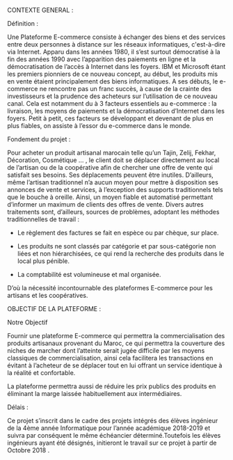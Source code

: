 CONTEXTE GENERAL :

Définition :

Une Plateforme E-commerce consiste à échanger des biens et des services entre deux personnes à distance sur les réseaux informatiques, c'est-à-dire via Internet. Apparu dans les années 1980, il s’est surtout démocratisé à la fin des années 1990 avec l’apparition des paiements en ligne et la démocratisation de l’accès à Internet dans les foyers. IBM et Microsoft étant les premiers pionniers de ce nouveau concept, au début, les produits mis en vente étaient principalement des biens informatiques. A ses débuts, le e-commerce ne rencontre pas un franc succès, à cause de la crainte des investisseurs et la prudence des acheteurs sur l’utilisation de ce nouveau canal. Cela est notamment du à 3 facteurs essentiels au e-commerce : la livraison, les moyens de paiements et la démocratisation d’Internet dans les foyers. Petit à petit, ces facteurs se développant et devenant de plus en plus fiables, on assiste à l’essor du e-commerce dans le monde.

Fondement du projet :

Pour acheter un produit artisanal marocain telle qu’un Tajin, Zelij, Fekhar, Décoration, Cosmétique … , le client doit se déplacer directement au local de l’artisan ou de la coopérative afin de chercher une offre de vente qui satisfait ses besoins. Ses déplacements peuvent être inutiles. D’ailleurs, même l’artisan traditionnel n’a aucun moyen pour mettre à disposition ses annonces de vente et services, à l’exception des supports traditionnels tels que le bouche à oreille. Ainsi, un moyen fiable et automatisé permettant d’informer un maximum de clients des offres de vente. Divers autres traitements sont, d’ailleurs, sources de problèmes, adoptant les méthodes traditionnelles de travail :

* Le règlement des factures se fait en espèce ou par chèque, sur place.

* Les produits ne sont classés par catégorie et par sous-catégorie non liées et non hiérarchisées, ce qui rend la recherche des produits dans le local plus pénible.

* La comptabilité est volumineuse et mal organisée.

D’où la nécessité incontournable des plateformes E-commerce pour les artisans et les coopératives.

OBJECTIF DE LA PLATEFORME :

Notre Objectif

Fournir une plateforme E-commerce qui permettra la commercialisation des produits artisanaux provenant du Maroc, ce qui permettra la couverture des niches de marcher dont l’atteinte serait jugée difficile par les moyens classiques de commercialisation, ainsi cela facilitera les transactions en évitant à l’acheteur de se déplacer tout en lui offrant un service identique à la réalité et confortable.

La plateforme permettra aussi de réduire les prix publics des produits en éliminant la marge laissée habituellement aux intermédiaires.

Délais :

Ce projet s’inscrit dans le cadre des projets intégrés des élèves ingénieur de la 4ème année Informatique pour l’année académique 2018-2019 et suivra par conséquent le même échéancier déterminé.Toutefois les élèves ingénieurs ayant été désignés, initieront le travail sur ce projet à partir de Octobre 2018 .
